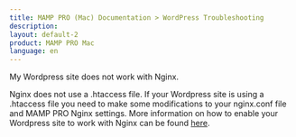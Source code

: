 ```yaml
---
title: MAMP PRO (Mac) Documentation > WordPress Troubleshooting
description: 
layout: default-2
product: MAMP PRO Mac
language: en
---
```


My Wordpress site does not work with Nginx.

Nginx does not use a .htaccess file. If your Wordpress site is using a .htaccess file you need to make some modifications to your nginx.conf file and MAMP PRO Nginx settings. More information on how to enable your Wordpress site to work with Nginx can be found [here](../../../How-Tos/General/SetupWPwithNginx/).
